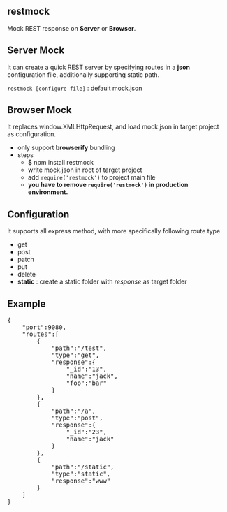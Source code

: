 restmock
-------
Mock REST response on **Server** or **Browser**.

Server Mock
----
It can create a quick REST server by specifying routes in a <b>json</b> configuration file, additionally supporting static path.

<code>restmock [configure file]</code> : default mock.json

Browser Mock
-------
It replaces window.XMLHttpRequest, and load mock.json in target project as configuration.

* only support **browserify** bundling
* steps
    * $ npm install restmock
    * write mock.json in root of target project
    * add <code>require('restmock')</code> to project main file
    * **you have to remove <code>require('restmock')</code> in production environment.**



Configuration
-------------
It supports all express method, with more specifically following route type
* get
* post
* patch
* put
* delete
* <b>static</b> : create a static folder with <i>response</i> as target folder

Example
------
<pre>
{
    "port":9080,
    "routes":[
        {
            "path":"/test",
            "type":"get",
            "response":{
                "_id":"13",
                "name":"jack",
                "foo":"bar"
            }
        },
        {
            "path":"/a",
            "type":"post",
            "response":{
                "_id":"23",
                "name":"jack"
            }
        },
        {
            "path":"/static",
            "type":"static",
            "response":"www"
        }
    ]
}
</pre>
